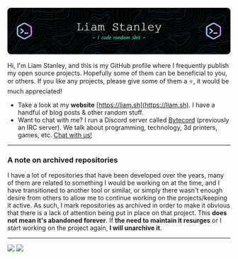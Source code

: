 [![header](./header.png)](https://liam.sh)

Hi, I'm Liam Stanley, and this is my GitHub profile where I frequently publish my open source projects. Hopefully some
of them can be beneficial to you, or others. If you like any projects, please give some of them a :star:, it would be
much appreciated!

* Take a look at my **website** [https://liam.sh](https://liam.sh). I have a handful of blog posts & other random stuff.
* Want to chat with me? I run a Discord server called [Bytecord](https://liam.sh/chat) (previously an IRC server). We talk about programming, technology,
3d printers, games, etc. [Chat with us!](https://liam.sh/chat)

----------------------------------------------------------------

### A note on archived repositories

I have a lot of repositories that have been developed over the years, many of them are related to something I would be
working on at the time, and I have transitioned to another tool or similar, or simply there wasn't enough desire from
others to allow me to continue working on the projects/keeping it active. As such, I mark repositories as archived in
order to make it obvious that there is a lack of attention being put in place on that project. This **does not mean it's
abandoned forever**. If **the need to maintain it resurges** or I start working on the project again, **I will
unarchive it**.

----------------------------------------------------------------

![](https://github-readme-stats.vercel.app/api?username=lrstanley&count_private=true&show_icons=true&theme=dracula&custom_title=lrstanley%27s%20Github%20Stats&hide_border=true)
![](https://github-readme-stats.vercel.app/api/wakatime?username=lrstanley&api_domain=wakapi.liam.sh&theme=dracula&custom_title=Last+30+Days&layout=compact&range=last_30_days&langs_count=8&hide_progress=true&hide_border=true)
